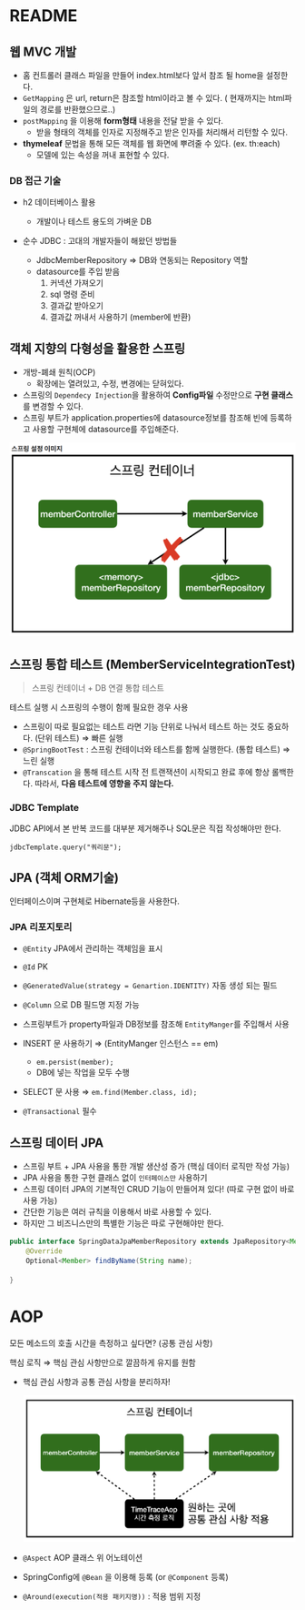 # README

## 웹 MVC 개발

- 홈 컨트롤러 클래스 파일을 만들어 index.html보다 앞서 참조 될 home을 설정한다.
- `GetMapping` 은 url, return은 참조할 html이라고 볼 수 있다. 
( 현재까지는 html파일의 경로를 반환했으므로..)
- `postMapping` 을 이용해 **form형태** 내용을 전달 받을 수 있다.
    - 받을 형태의 객체를 인자로 지정해주고 받은 인자를 처리해서 리턴할 수 있다.
- **thymeleaf** 문법을 통해 모든 객체를 웹 화면에 뿌려줄 수 있다. (ex. th:each)
    - 모델에 있는 속성을 꺼내 표현할 수 있다.

### DB 접근 기술

- h2 데이터베이스 활용
    - 개발이나 테스트 용도의 가벼운 DB

- 순수 JDBC : 고대의 개발자들이 해왔던 방법들
    - JdbcMemberRepository ⇒ DB와 연동되는 Repository 역할
    - datasource를 주입 받음
        1. 커넥션 가져오기
        2. sql 명령 준비
        3. 결과값 받아오기
        4. 결과값 꺼내서 사용하기 (member에 반환)

## 객체 지향의 다형성을 활용한 스프링

- 개방-폐쇄 원칙(OCP)
    - 확장에는 열려있고, 수정, 변경에는 닫혀있다.
- 스프링의 `Dependecy Injection`을 활용하여 **Config파일** 수정만으로 **구현 클래스**를 변경할 수 있다.
- 스프링 부트가 application.properties에 datasource정보를 참조해 빈에 등록하고 사용할 구현체에 datasource를 주입해준다.

![README%20816492d4fb50412a8d82458406e9ecab/_2020-12-21__4.10.18.png](README%20816492d4fb50412a8d82458406e9ecab/_2020-12-21__4.10.18.png)

## 스프링 통합 테스트 (MemberServiceIntegrationTest)

> 스프링 컨테이너 + DB 연결 통합 테스트

테스트 실행 시 스프링의 수행이 함께 필요한 경우 사용

- 스프링이 따로 필요없는 테스트 라면 기능 단위로 나눠서 테스트 하는 것도 중요하다. (단위 테스트) ⇒ 빠른 실행
- `@SpringBootTest` : 스프링 컨테이너와 테스트를 함께 실행한다. (통합 테스트) ⇒ 느린 실행
- `@Transcation` 을 통해 테스트 시작 전 트랜잭션이 시작되고 완료 후에 항상 롤백한다.
따라서, **다음 테스트에 영향을 주지 않는다.**

### JDBC Template

JDBC API에서 본 반복 코드를 대부분 제거해주나 SQL문은 직접 작성해야만 한다.

`jdbcTemplate.query("쿼리문");`

## JPA (객체 ORM기술)

인터페이스이며 구현체로 Hibernate등을 사용한다.

### JPA 리포지토리

- `@Entity` JPA에서 관리하는 객체임을 표시
- `@Id` PK
- `@GeneratedValue(strategy = Genartion.IDENTITY)` 자동 생성 되는 필드
- `@Column` 으로 DB 필드명 지정 가능

- 스프링부트가 property파일과 DB정보를 참조해 `EntityManger`를 주입해서 사용
- INSERT 문 사용하기 ⇒ (EntityManger 인스턴스 == em)
    - `em.persist(member);`
    - DB에 넣는 작업을 모두 수행
- SELECT 문 사용 ⇒ `em.find(Member.class, id);`

- `@Transactional` 필수

## 스프링 데이터 JPA

- 스프링 부트 + JPA 사용을 통한 개발 생산성 증가 (핵심 데이터 로직만 작성 가능)
- JPA 사용을 통한 구현 클래스 없이 `인터페이스만` 사용하기
- 스프링 데이터 JPA의 기본적인 CRUD 기능이 만들어져 있다! (따로 구현 없이 바로 사용 가능)
- 간단한 기능은 여러 규칙을 이용해서 바로 사용할 수 있다.
- 하지만 그 비즈니스만의 특별한 기능은 따로 구현해야만 한다.

```java
public interface SpringDataJpaMemberRepository extends JpaRepository<Member, Long>, MemberRepository {
    @Override
    Optional<Member> findByName(String name);

}
```

# AOP

모든 메소드의 호출 시간을 측정하고 싶다면? (공통 관심 사항)

핵심 로직 ⇒ 핵심 관심 사항만으로 깔끔하게 유지를 원함

- 핵심 관심 사항과 공통 관심 사항을 분리하자!

    ![README%20816492d4fb50412a8d82458406e9ecab/_2021-01-04__1.10.39.png](README%20816492d4fb50412a8d82458406e9ecab/_2021-01-04__1.10.39.png)

- `@Aspect` AOP 클래스 위 어노테이션
- SpringConfig에 `@Bean` 을 이용해 등록 (or `@Component` 등록)
- `@Around(execution(적용 패키지명))` : 적용 범위 지정